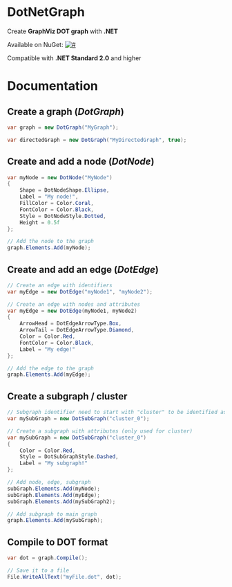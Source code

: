 # DotNetGraph

Create **GraphViz DOT graph** with **.NET**

Available on NuGet: [![#](https://img.shields.io/nuget/v/DotNetGraph.svg)](https://www.nuget.org/packages/DotNetGraph/)

Compatible with **.NET Standard 2.0** and higher

# Documentation

## Create a graph (*DotGraph*)

```csharp
var graph = new DotGraph("MyGraph");

var directedGraph = new DotGraph("MyDirectedGraph", true);
```

## Create and add a node (*DotNode*)

```csharp
var myNode = new DotNode("MyNode")
{
    Shape = DotNodeShape.Ellipse,
    Label = "My node!",
    FillColor = Color.Coral,
    FontColor = Color.Black,
    Style = DotNodeStyle.Dotted,
    Height = 0.5f
};

// Add the node to the graph
graph.Elements.Add(myNode);
```

## Create and add an edge (*DotEdge*)

```csharp
// Create an edge with identifiers
var myEdge = new DotEdge("myNode1", "myNode2");

// Create an edge with nodes and attributes
var myEdge = new DotEdge(myNode1, myNode2)
{
    ArrowHead = DotEdgeArrowType.Box,
    ArrowTail = DotEdgeArrowType.Diamond,
    Color = Color.Red,
    FontColor = Color.Black,
    Label = "My edge!"
};

// Add the edge to the graph
graph.Elements.Add(myEdge);
```

## Create a subgraph / cluster

```csharp
// Subgraph identifier need to start with "cluster" to be identified as a cluster
var mySubGraph = new DotSubGraph("cluster_0");

// Create a subgraph with attributes (only used for cluster)
var mySubGraph = new DotSubGraph("cluster_0")
{
    Color = Color.Red,
    Style = DotSubGraphStyle.Dashed,
    Label = "My subgraph!"
};

// Add node, edge, subgraph
subGraph.Elements.Add(myNode);
subGraph.Elements.Add(myEdge);
subGraph.Elements.Add(mySubGraph2);

// Add subgraph to main graph
graph.Elements.Add(mySubGraph);
```

## Compile to DOT format

```csharp
var dot = graph.Compile();

// Save it to a file
File.WriteAllText("myFile.dot", dot);
```